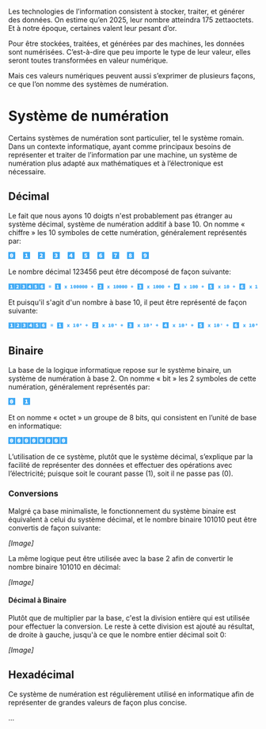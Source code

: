 Les technologies de l’information consistent à stocker, traiter, et générer des données. On estime qu’en 2025, leur nombre atteindra 175 zettaoctets. Et à notre époque, certaines valent leur pesant d’or.

Pour être stockées, traitées, et générées par des machines, les données sont numérisées. C’est-à-dire que peu importe le type de leur valeur, elles seront toutes transformées en valeur numérique.

Mais ces valeurs numériques peuvent aussi s’exprimer de plusieurs façons, ce que l’on nomme des systèmes de numération.

# Système de numération

Certains systèmes de numération sont particulier, tel le système romain. Dans un contexte informatique, ayant comme principaux besoins de représenter et traiter de l’information par une machine, un système de numération plus adapté aux mathématiques et à l’électronique est nécessaire.

## Décimal

Le fait que nous ayons 10 doigts n'est probablement pas étranger au système décimal, système de numération additif à base 10. On nomme « chiffre » les 10 symboles de cette numération, généralement représentés par:

![Décimal](Images/Decimal.png)

Le nombre décimal 123456 peut être décomposé de façon suivante:

![Décomposition](Images/DecimalDecomposition.png)

Et puisqu'il s'agit d'un nombre à base 10, il peut être représenté de façon suivante:

![Base 10](Images/DecimalBase.png)

## Binaire

La base de la logique informatique repose sur le système binaire, un système de numération à base 2. On nomme « bit » les 2 symboles de cette numération, généralement représentés par:

![Binaire](Images/Binary.png)

Et on nomme « octet » un groupe de 8 bits, qui consistent en l’unité de base en informatique:

![Octet](Images/Byte.png)

L’utilisation de ce système, plutôt que le système décimal, s’explique par la facilité de représenter des données et effectuer des opérations avec l’électricité; puisque soit le courant passe (1), soit il ne passe pas (0).

### Conversions

Malgré ça base minimaliste, le fonctionnement du système binaire est équivalent à celui du système décimal, et le nombre binaire 101010 peut être convertis de façon suivante:

*[Image]*

La même logique peut être utilisée avec la base 2 afin de convertir le nombre binaire 101010 en décimal:

*[Image]*

#### Décimal à Binaire

Plutôt que de multiplier par la base, c'est la division entière qui est utilisée pour effectuer la conversion. Le reste à cette division est ajouté au résultat, de droite à gauche, jusqu'à ce que le nombre entier décimal soit 0:

*[Image]*

## Hexadécimal

Ce système de numération est régulièrement utilisé en informatique afin de représenter de grandes valeurs de façon plus concise.

...
